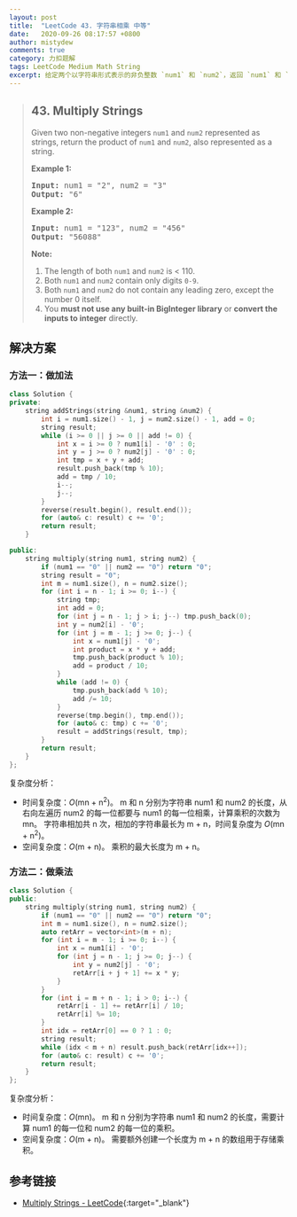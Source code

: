 ```yaml
---
layout: post
title:  "LeetCode 43. 字符串相乘 中等"
date:   2020-09-26 08:17:57 +0800
author: mistydew
comments: true
category: 力扣题解
tags: LeetCode Medium Math String
excerpt: 给定两个以字符串形式表示的非负整数 `num1` 和 `num2`，返回 `num1` 和 `num2` 的乘积，也用字符串表示。
---
```

> ## 43. Multiply Strings
> 
> Given two non-negative integers `num1` and `num2` represented as strings,
> return the product of `num1` and `num2`, also represented as a string.
> 
> **Example 1:**
> 
> <pre>
> <strong>Input:</strong> num1 = "2", num2 = "3"
> <strong>Output:</strong> "6"
> </pre>
> 
> **Example 2:**
> 
> <pre>
> <strong>Input:</strong> num1 = "123", num2 = "456"
> <strong>Output:</strong> "56088"
> </pre>
> 
> **Note:**
> 
> 1. The length of both `num1` and `num2` is < 110.
> 2. Both `num1` and `num2` contain only digits `0-9`.
> 3. Both `num1` and `num2` do not contain any leading zero, except the number 0
> itself.
> 4. You **must not use any built-in BigInteger library** or **convert the
> inputs to integer** directly.

## 解决方案

### 方法一：做加法

```cpp
class Solution {
private:
    string addStrings(string &num1, string &num2) {
        int i = num1.size() - 1, j = num2.size() - 1, add = 0;
        string result;
        while (i >= 0 || j >= 0 || add != 0) {
            int x = i >= 0 ? num1[i] - '0' : 0;
            int y = j >= 0 ? num2[j] - '0' : 0;
            int tmp = x + y + add;
            result.push_back(tmp % 10);
            add = tmp / 10;
            i--;
            j--;
        }
        reverse(result.begin(), result.end());
        for (auto& c: result) c += '0';
        return result;
    }

public:
    string multiply(string num1, string num2) {
        if (num1 == "0" || num2 == "0") return "0";
        string result = "0";
        int m = num1.size(), n = num2.size();
        for (int i = n - 1; i >= 0; i--) {
            string tmp;
            int add = 0;
            for (int j = n - 1; j > i; j--) tmp.push_back(0);
            int y = num2[i] - '0';
            for (int j = m - 1; j >= 0; j--) {
                int x = num1[j] - '0';
                int product = x * y + add;
                tmp.push_back(product % 10);
                add = product / 10;
            }
            while (add != 0) {
                tmp.push_back(add % 10);
                add /= 10;
            }
            reverse(tmp.begin(), tmp.end());
            for (auto& c: tmp) c += '0';
            result = addStrings(result, tmp);
        }
        return result;
    }
};
```

复杂度分析：
* 时间复杂度：*O*(mn + n<sup>2</sup>)。
  m 和 n 分别为字符串 num1 和 num2 的长度，从右向左遍历 num2 的每一位都要与 num1 的每一位相乘，计算乘积的次数为 mn。
  字符串相加共 n 次，相加的字符串最长为 m + n，时间复杂度为 *O*(mn + n<sup>2</sup>)。
* 空间复杂度：*O*(m + n)。
  乘积的最大长度为 m + n。

### 方法二：做乘法

```cpp
class Solution {
public:
    string multiply(string num1, string num2) {
        if (num1 == "0" || num2 == "0") return "0";
        int m = num1.size(), n = num2.size();
        auto retArr = vector<int>(m + n);
        for (int i = m - 1; i >= 0; i--) {
            int x = num1[i] - '0';
            for (int j = n - 1; j >= 0; j--) {
                int y = num2[j] - '0';
                retArr[i + j + 1] += x * y;
            }
        }
        for (int i = m + n - 1; i > 0; i--) {
            retArr[i - 1] += retArr[i] / 10;
            retArr[i] %= 10;
        }
        int idx = retArr[0] == 0 ? 1 : 0;
        string result;
        while (idx < m + n) result.push_back(retArr[idx++]);
        for (auto& c: result) c += '0';
        return result;
    }
};
```

复杂度分析：
* 时间复杂度：*O*(mn)。
  m 和 n 分别为字符串 num1 和 num2 的长度，需要计算 num1 的每一位和 num2 的每一位的乘积。
* 空间复杂度：*O*(m + n)。
  需要额外创建一个长度为 m + n 的数组用于存储乘积。

## 参考链接

* [Multiply Strings - LeetCode](https://leetcode.com/problems/multiply-strings/){:target="_blank"}
